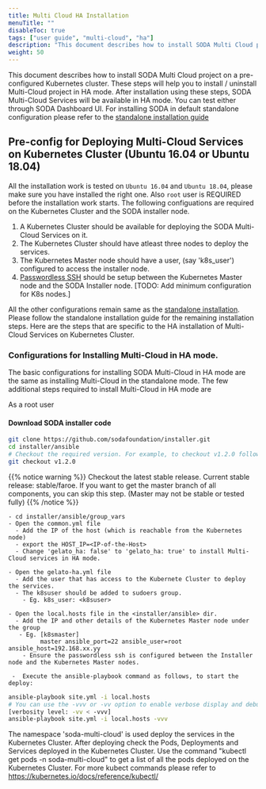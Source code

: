 ```yaml
---
title: Multi Cloud HA Installation
menuTitle: ""
disableToc: true
tags: ["user guide", "multi-cloud", "ha"] 
description: "This document describes how to install SODA Multi Cloud project on a pre-configured Kubernetes cluster. These steps will help you to install / uninstall Multi-Cloud project. After installation using these steps, SODA Multi-Cloud Services will be available in HA mode. You can test either through SODA Dashboard UI or CLI"
weight: 50
---
```


This document describes how to install SODA Multi Cloud project on a pre-configured Kubernetes cluster. These steps will help you to install / uninstall Multi-Cloud project in HA mode. After installation using these steps, SODA Multi-Cloud Services will be available in HA mode. You can test either through SODA Dashboard UI.
For installing SODA in default standalone configuration please refer to the [standalone installation guide](https://docs.sodafoundation.io/soda-gettingstarted/installation-using-ansible/)

## Pre-config for Deploying Multi-Cloud Services on Kubernetes Cluster (Ubuntu 16.04 or Ubuntu 18.04)
All the installation work is tested on `Ubuntu 16.04` and `Ubuntu 18.04`, please make sure you have installed the right one. Also `root` user is REQUIRED before the installation work starts.
The following configuations are required on the Kubernetes Cluster and the SODA installer node. 
  1. A Kubernetes Cluster should be available for deploying the SODA Multi-Cloud Services on it.
  2. The Kubernetes Cluster should have atleast three nodes to deploy the services. 
  3. The Kubernetes Master node should have a user, (say 'k8s_user') configured to access the installer node.
  4. [Passwordless SSH](https://help.ubuntu.com/community/SSH/OpenSSH/Keys) should be setup between the Kubernetes Master node and the SODA Installer node.
  [TODO: Add minimum configuration for K8s nodes.]


All the other configurations remain same as the [standalone installation](installation-using-ansible.md). 
Please follow the standalone installation guide for the remaining installation steps. 
Here are the steps that are specific to the HA installation of Multi-Cloud Services on Kubernetes Cluster.


### Configurations for Installing Multi-Cloud in HA mode.     
The basic configurations for installing SODA Multi-Cloud in HA mode are the same as installing Multi-Cloud in the standalone mode. The few additional steps required to install Multi-Cloud in HA mode are 

As a root user
#### Download SODA installer code
```bash
git clone https://github.com/sodafoundation/installer.git
cd installer/ansible
# Checkout the required version. For example, to checkout v1.2.0 follow
git checkout v1.2.0
```
{{% notice warning %}}
Checkout the latest stable release. Current stable release: stable/faroe. If you want to get the master branch of all components, you can skip this step. (Master may not be stable or tested fully)
{{% /notice %}}


    - cd installer/ansible/group_vars
    - Open the common.yml file
      - Add the IP of the host (which is reachable from the Kubernetes node)
      - export the HOST_IP=<IP-of-the-Host>
      - Change 'gelato_ha: false' to 'gelato_ha: true' to install Multi-Cloud services in HA mode. 
  
    - Open the gelato-ha.yml file
      - Add the user that has access to the Kubernete Cluster to deploy the services.
      - The k8suser should be added to sudoers group.
        - Eg. k8s_user: <k8suser> 
  
    - Open the local.hosts file in the <installer/ansible> dir.
      - Add the IP and other details of the Kubernetes Master node under the group
       - Eg. [k8smaster]
             master ansible_port=22 ansible_user=root ansible_host=192.168.xx.yy       
        - Ensure the passwordless ssh is configured between the Installer node and the Kubernetes Master nodes.
  
     -  Execute the ansible-playbook command as follows, to start the deploy:

```bash
ansible-playbook site.yml -i local.hosts
# You can use the -vvv or -vv option to enable verbose display and debug mode.
[verbosity level: -vv < -vvv]
ansible-playbook site.yml -i local.hosts -vvv
```

The namespace 'soda-multi-cloud' is used deploy the services in the Kubernetes Cluster.
After deploying check the Pods, Deployments and Services deployed in the Kubernetes Cluster. 
Use the command "kubectl get pods -n soda-multi-cloud" to get a list of all the pods deployed on the Kubernetes Cluster. For more kubect commands please refer to https://kubernetes.io/docs/reference/kubectl/



